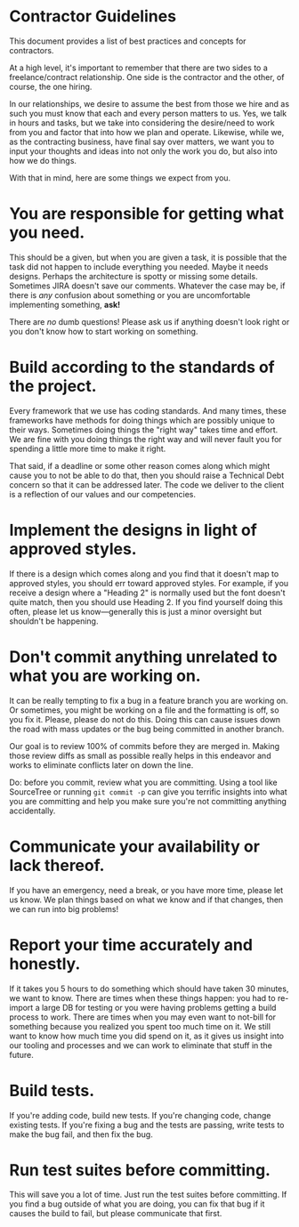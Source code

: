 # Contractor Guidelines

This document provides a list of best practices and concepts for contractors.

At a high level, it's important to remember that there are two sides to a freelance/contract relationship. One side is the contractor and the other, of course, the one hiring.

In our relationships, we desire to assume the best from those we hire and as such you must know that each and every person matters to us. Yes, we talk in hours and tasks, but we take into considering the desire/need to work from you and factor that into how we plan and operate. Likewise, while we, as the contracting business, have final say over matters, we want you to input your thoughts and ideas into not only the work you do, but also into how we do things.

With that in mind, here are some things we expect from you.

# You are responsible for getting what you need.

This should be a given, but when you are given a task, it is possible that the task did not happen to include everything you needed. Maybe it needs designs. Perhaps the architecture is spotty or missing some details. Sometimes JIRA doesn't save our comments. Whatever the case may be, if there is *any* confusion about something or you are uncomfortable implementing something, **ask!**

There are *no* dumb questions! Please ask us if anything doesn't look right or you don't know how to start working on something.

# Build according to the standards of the project.

Every framework that we use has coding standards. And many times, these frameworks have methods for doing things which are possibly unique to their ways. Sometimes doing things the "right way" takes time and effort. We are fine with you doing things the right way and will never fault you for spending a little more time to make it right.

That said, if a deadline or some other reason comes along which might cause you to not be able to do that, then you should raise a Technical Debt concern so that it can be addressed later. The code we deliver to the client is a reflection of our values and our competencies.

# Implement the designs in light of approved styles.

 If there is a design which comes along and you find that it doesn't map to approved styles, you should err toward approved styles. For example, if you receive a design where a "Heading 2" is normally used but the font doesn't quite match, then you should use Heading 2. If you find yourself doing this often, please let us know—generally this is just a minor oversight but shouldn't be happening.

# Don't commit anything unrelated to what you are working on.

It can be really tempting to fix a bug in a feature branch you are working on. Or sometimes, you might be working on a file and the formatting is off, so you fix it. Please, please do not do this. Doing this can cause issues down the road with mass updates or the bug being committed in another branch.

Our goal is to review 100% of commits before they are merged in. Making those review diffs as small as possible really helps in this endeavor and works to eliminate conflicts later on down the line.

Do: before you commit, review what you are committing. Using a tool like SourceTree or running `git commit -p` can give you terrific insights into what you are committing and help you make sure you're not committing anything accidentally.

# Communicate your availability or lack thereof.

If you have an emergency, need a break, or you have more time, please let us know. We plan things based on what we know and if that changes, then we can run into big problems!

# Report your time accurately and honestly.

If it takes you 5 hours to do something which should have taken 30 minutes, we want to know. There are times when these things happen: you had to re-import a large DB for testing or you were having problems getting a build process to work. There are times when you may even want to not-bill for something because you realized you spent too much time on it. We still want to know how much time you did spend on it, as it gives us insight into our tooling and processes and we can work to eliminate that stuff in the future.

# Build tests.

If you're adding code, build new tests.
If you're changing code, change existing tests.
If you're fixing a bug and the tests are passing, write tests to make the bug fail, and then fix the bug.

# Run test suites before committing.

This will save you a lot of time. Just run the test suites before committing. If you find a bug outside of what you are doing, you can fix that bug if it causes the build to fail, but please communicate that first.
